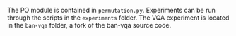 The PO module is contained in `permutation.py`.
Experiments can be run through the scripts in the `experiments` folder.
The VQA experiment is located in the `ban-vqa` folder, a fork of the ban-vqa source code.
